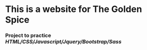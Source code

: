 # This is a website for The Golden Spice

### Project to practice _HTML/CSS/Javascript/Jquery/Bootstrap/Sass_
